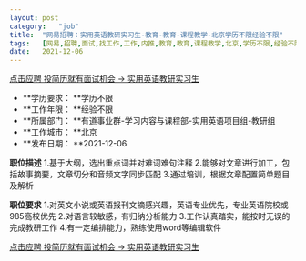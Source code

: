```yaml
---
layout:	post
category:	"job"
title:	"网易招聘：实用英语教研实习生-教育-教育-课程教学-北京学历不限经验不限"
tags:	[网易,招聘,面试,找工作,工作,内推,教育,教育,课程教学,北京,学历不限,经验不限]
date:	2021-12-06
---
```


[点击应聘 投简历就有面试机会 -> 实用英语教研实习生](http://mobile.bole.netease.com/bole/boleDetail?id=12967&employeeId=346f03c3cda5f04c&key=all)



- **学历要求： **学历不限
- **工作年限： **经验不限
- **所属部门： **有道事业群-学习内容与课程部-实用英语项目组-教研组
- **工作城市： **北京
- **发布日期： **2021-12-06



**职位描述**
1.基于大纲，选出重点词并对难词难句注释
2.能够对文章进行加工，包括故事摘要，文章切分和音频文字同步匹配
3.通过培训，根据文章配置简单题目及解析



**职位要求**
1.对英文小说或英语报刊文摘感兴趣，英语专业优先，专业英语院校或985高校优先
2.对语言较敏感，有归纳分析能力
3.工作认真踏实，能按时无误的完成教研工作
4.有一定编排能力，熟练使用word等编辑软件



[点击应聘 投简历就有面试机会 -> 实用英语教研实习生](http://mobile.bole.netease.com/bole/boleDetail?id=12967&employeeId=346f03c3cda5f04c&key=all)